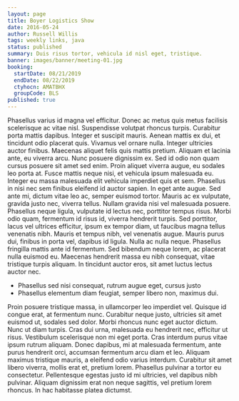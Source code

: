 ```yaml
---
layout: page
title: Boyer Logistics Show
date: 2016-05-24
author: Russell Willis
tags: weekly links, java
status: published
summary: Duis risus tortor, vehicula id nisl eget, tristique.
banner: images/banner/meeting-01.jpg
booking:
  startDate: 08/21/2019
  endDate: 08/22/2019
  ctyhocn: AMATBHX
  groupCode: BLS
published: true
---
```

Phasellus varius id magna vel efficitur. Donec ac metus quis metus facilisis scelerisque ac vitae nisl. Suspendisse volutpat rhoncus turpis. Curabitur porta mattis dapibus. Integer et suscipit mauris. Aenean mattis ex dui, et tincidunt odio placerat quis. Vivamus vel ornare nulla. Integer ultricies auctor finibus. Maecenas aliquet felis quis mattis pretium. Aliquam et lacinia ante, eu viverra arcu. Nunc posuere dignissim ex. Sed id odio non quam cursus posuere sit amet sed enim. Proin aliquet viverra augue, eu sodales leo porta at. Fusce mattis neque nisi, et vehicula ipsum malesuada eu.
Integer eu massa malesuada elit vehicula imperdiet quis et sem. Phasellus in nisi nec sem finibus eleifend id auctor sapien. In eget ante augue. Sed ante mi, dictum vitae leo ac, semper euismod tortor. Mauris ac ex vulputate, gravida justo nec, viverra tellus. Nullam gravida nisi vel malesuada posuere. Phasellus neque ligula, vulputate id lectus nec, porttitor tempus risus. Morbi odio quam, fermentum id risus id, viverra hendrerit turpis. Sed porttitor, lacus vel ultrices efficitur, ipsum ex tempor diam, ut faucibus magna tellus venenatis nibh. Mauris et tempus nibh, vel venenatis augue. Mauris purus dui, finibus in porta vel, dapibus id ligula. Nulla ac nulla neque. Phasellus fringilla mattis ante id fermentum. Sed bibendum neque lorem, ac placerat nulla euismod eu. Maecenas hendrerit massa eu nibh consequat, vitae tristique turpis aliquam. In tincidunt auctor eros, sit amet luctus lectus auctor nec.

* Phasellus sed nisi consequat, rutrum augue eget, cursus justo
* Phasellus elementum diam feugiat, semper libero non, maximus dui.

Proin posuere tristique massa, in ullamcorper leo imperdiet vel. Quisque id congue erat, at fermentum nunc. Curabitur neque justo, ultricies sit amet euismod ut, sodales sed dolor. Morbi rhoncus nunc eget auctor dictum. Nunc ut diam turpis. Cras dui urna, malesuada eu hendrerit nec, efficitur ut risus. Vestibulum scelerisque non mi eget porta. Cras interdum purus vitae ipsum rutrum aliquam. Donec dapibus, mi at malesuada fermentum, ante purus hendrerit orci, accumsan fermentum arcu diam et leo. Aliquam maximus tristique mauris, a eleifend odio varius interdum. Curabitur sit amet libero viverra, mollis erat et, pretium lorem. Phasellus pulvinar a tortor eu consectetur. Pellentesque egestas justo id mi ultricies, vel dapibus nibh pulvinar. Aliquam dignissim erat non neque sagittis, vel pretium lorem rhoncus. In hac habitasse platea dictumst.
